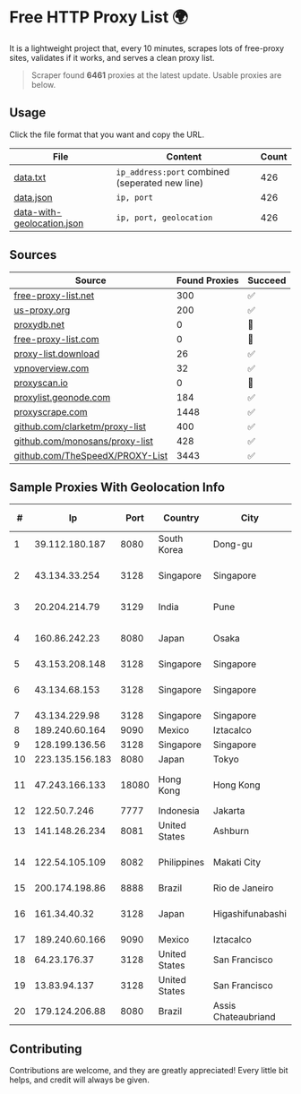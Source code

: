 
# Free HTTP Proxy List 🌍

It is a lightweight project that, every 10 minutes, scrapes lots of free-proxy sites, validates if it works, and serves a clean proxy list.


> Scraper found **6461** proxies at the latest update. Usable proxies are below.

## Usage

Click the file format that you want and copy the URL.


|File|Content|Count|
|----|-------|-----|
|[data.txt](https://raw.githubusercontent.com/themiralay/Proxy-List-World/master/data.txt)|`ip_address:port` combined (seperated new line)|426|
|[data.json](https://raw.githubusercontent.com/themiralay/Proxy-List-World/master/data.json)|`ip, port`|426|
|[data-with-geolocation.json](https://raw.githubusercontent.com/themiralay/Proxy-List-World/master/data-with-geolocation.json)|`ip, port, geolocation`|426|

## Sources

|Source|Found Proxies|Succeed|
|------|-------------|-------|
|[free-proxy-list.net](https://free-proxy-list.net)|300|✅|
|[us-proxy.org](https://www.us-proxy.org)|200|✅|
|[proxydb.net](http://proxydb.net)|0|🚫|
|[free-proxy-list.com](https://free-proxy-list.com/?page=&port=&type%5B%5D=http&type%5B%5D=https&up_time=0&search=Search)|0|🚫|
|[proxy-list.download](https://www.proxy-list.download/HTTP)|26|✅|
|[vpnoverview.com](https://vpnoverview.com/privacy/anonymous-browsing/free-proxy-servers)|32|✅|
|[proxyscan.io](https://www.proxyscan.io)|0|🚫|
|[proxylist.geonode.com](https://proxylist.geonode.com/api/proxy-list?limit=300&page=1&sort_by=lastChecked&sort_type=desc&protocols=http,https)|184|✅|
|[proxyscrape.com](https://api.proxyscrape.com/v2/?request=displayproxies&protocol=http&timeout=10000&country=all&ssl=all&anonymity=all)|1448|✅|
|[github.com/clarketm/proxy-list](https://raw.githubusercontent.com/clarketm/proxy-list/master/proxy-list-raw.txt)|400|✅|
|[github.com/monosans/proxy-list](https://raw.githubusercontent.com/monosans/proxy-list/main/proxies/http.txt)|428|✅|
|[github.com/TheSpeedX/PROXY-List](https://raw.githubusercontent.com/TheSpeedX/PROXY-List/master/http.txt)|3443|✅|


## Sample Proxies With Geolocation Info

|#|Ip|Port|Country|City|Internet Service Provider|
|-|--|----|-------|----|-------------------------|
|1|39.112.180.187|8080|South Korea|Dong-gu|SK Broadband Co Ltd|
|2|43.134.33.254|3128|Singapore|Singapore|Shenzhen Tencent Computer Systems Company Limited|
|3|20.204.214.79|3129|India|Pune|Microsoft Corporation|
|4|160.86.242.23|8080|Japan|Osaka|Sony Network Communications Inc|
|5|43.153.208.148|3128|Singapore|Singapore|Aceville Pte.ltd|
|6|43.134.68.153|3128|Singapore|Singapore|Shenzhen Tencent Computer Systems Company Limited|
|7|43.134.229.98|3128|Singapore|Singapore|Aceville Pte.ltd|
|8|189.240.60.164|9090|Mexico|Iztacalco|Uninet S.A. de C.V.|
|9|128.199.136.56|3128|Singapore|Singapore|DigitalOcean, LLC|
|10|223.135.156.183|8080|Japan|Tokyo|So-net Corporation|
|11|47.243.166.133|18080|Hong Kong|Hong Kong|Alibaba (US) Technology Co., Ltd.|
|12|122.50.7.246|7777|Indonesia|Jakarta|MORATELINDONAP|
|13|141.148.26.234|8081|United States|Ashburn|Oracle Corporation|
|14|122.54.105.109|8082|Philippines|Makati City|Philippine Long Distance Telephone Co.|
|15|200.174.198.86|8888|Brazil|Rio de Janeiro|Claro S.A|
|16|161.34.40.32|3128|Japan|Higashifunabashi|NTT PC Communications, Inc.|
|17|189.240.60.166|9090|Mexico|Iztacalco|Uninet S.A. de C.V.|
|18|64.23.176.37|3128|United States|San Francisco|DigitalOcean, LLC|
|19|13.83.94.137|3128|United States|San Francisco|Microsoft Corporation|
|20|179.124.206.88|8080|Brazil|Assis Chateaubriand|Newcenter Telecom|



## Contributing

Contributions are welcome, and they are greatly appreciated! Every
little bit helps, and credit will always be given.

